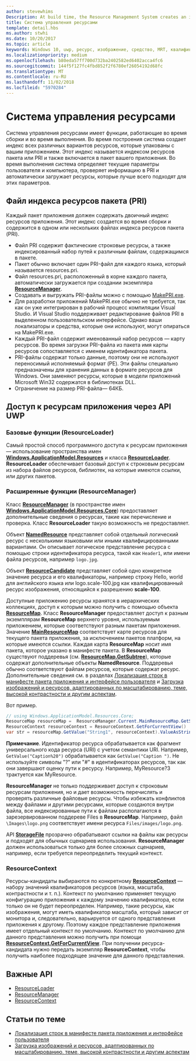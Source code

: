 ```yaml
---
author: stevewhims
Description: At build time, the Resource Management System creates an index of all the different variants of the resources that are packaged up with your app. At run-time, the system detects the user and machine settings that are in effect and loads the resources that are the best match for those settings.
title: Система управления ресурсами
template: detail.hbs
ms.author: stwhi
ms.date: 10/20/2017
ms.topic: article
keywords: Windows 10, uwp, ресурс, изображение, средство, MRT, квалификатор
ms.localizationpriority: medium
ms.openlocfilehash: b80eda57ff700d732ba2402582ed6402acca4fc6
ms.sourcegitcommit: 144f5f127fc4fbd852f2f6780ef26054192d68fc
ms.translationtype: MT
ms.contentlocale: ru-RU
ms.lasthandoff: 11/02/2018
ms.locfileid: "5970284"
---
```

# <a name="resource-management-system"></a>Система управления ресурсами
Система управления ресурсами имеет функции, работающие во время сборки и во время выполнения. Во время построения система создает индекс всех различных вариантов ресурсов, которые упакованы с вашим приложением. Этот индекс называется индексом ресурсов пакета или PRI и также включается в пакет вашего приложения. Во время выполнения система определяет текущие параметры пользователя и компьютера, проверяет информацию в PRI и автоматически загружает ресурсы, которые лучше всего подходят для этих параметров.

## <a name="package-resource-index-pri-file"></a>Файл индекса ресурсов пакета (PRI)
Каждый пакет приложения должен содержать двоичный индекс ресурсов приложения. Этот индекс создается во время сборки и содержится в одном или нескольких файлах индекса ресурсов пакета (PRI).

- Файл PRI содержит фактические строковые ресурсы, а также индексированный набор путей к различным файлам, содержащимся в пакете.
- Пакет обычно включает один PRI-файл для каждого языка, который называется resources.pri.
- Файл resources.pri, расположенный в корне каждого пакета, автоматически загружается при создании экземпляра [**ResourceManager**](/uwp/api/windows.applicationmodel.resources.core.resourcemanager?branch=live).
- Создавать и выгружать PRI-файлы можно с помощью [MakePRI.exe](compile-resources-manually-with-makepri.md).
- Для разработки приложений MakePRI.exe обычно не требуется, так как он уже интегрирован в рабочий процесс компиляции Visual Studio. И Visual Studio поддерживает редактирование файлов PRI в выделенном пользовательском интерфейсе. Однако ваши локализаторы и средства, которые они используют, могут опираться на MakePRI.exe.
- Каждый PRI-файл содержит именованный набор ресурсов — карту ресурсов. Во время загрузки PRI-файла из пакета имя карты ресурсов сопоставляется с именем идентификатора пакета.
- PRI-файлы содержат только данные, поэтому они не используют переносимый исполняемый формат (PE). Эти файлы специально предназначены для хранения данных в формате ресурсов для Windows. Они заменяют ресурсы, которые в модели приложений Microsoft Win32 содержатся в библиотеках DLL.
- Ограничение на размер PRI-файла— 64КБ.

## <a name="uwp-api-access-to-app-resources"></a>Доступ к ресурсам приложения через API UWP

### <a name="basic-functionality-resourceloader"></a>Базовые функции (ResourceLoader)
Самый простой способ программного доступа к ресурсам приложения — использование пространства имен [**Windows.ApplicationModel.Resources**](/uwp/api/windows.applicationmodel.resources?branch=live) и класса [**ResourceLoader**](/uwp/api/windows.applicationmodel.resources.resourceloader?branch=live). **ResourceLoader** обеспечивает базовый доступ к строковым ресурсам из набора файлов ресурсов, библиотек, на которые имеются ссылки, или других пакетов.

### <a name="advanced-functionality-resourcemanager"></a>Расширенные функции (ResourceManager)
Класс [**ResourceManager**](/uwp/api/windows.applicationmodel.resources.core.resourcemanager?branch=live) (в пространстве имен [**Windows.ApplicationModel.Resources.Core**](/uwp/api/windows.applicationmodel.resources.core?branch=live)) предоставляет дополнительные сведения о ресурсах, такие как перечисление и проверка. Класс **ResourceLoader** такую возможность не предоставляет.

Объект [**NamedResource**](/uwp/api/windows.applicationmodel.resources.core.namedresource?branch=live) представляет собой отдельный логический ресурс с несколькими языковыми или иными квалифицированными вариантами. Он описывает логическое представление ресурса с помощью строки идентификатора ресурса, такой как `Header1`, или имени файла ресурсов, например `logo.jpg`.

Объект [**ResourceCandidate**](/uwp/api/windows.applicationmodel.resources.core.resourcecandidate?branch=live) представляет собой одно конкретное значение ресурса и его квалификаторы, например строку Hello, world для английского языка или logo.scale-100.jpg как квалифицированный ресурс изображения, относящийся к разрешению **scale-100**.

Доступные приложению ресурсы хранятся в иерархических коллекциях, доступ к которым можно получить с помощью объекта [**ResourceMap**](/uwp/api/windows.applicationmodel.resources.core.resourcemap?branch=live). Класс **ResourceManager** предоставляет доступ к разным экземплярам **ResourceMap** верхнего уровня, используемым приложением, которые соответствуют разным пакетам приложения. Значение [**MainResourceMap**](/uwp/api/windows.applicationmodel.resources.core.resourcemanager.MainResourceMap) соответствует карте ресурсов для текущего пакета приложения, за исключением пакетов платформ, на которые имеются ссылки. Каждая карта **ResourceMap** носит имя пакета, которое указано в манифесте пакета. В **ResourceMap** существуют поддеревья (см. [**ResourceMap.GetSubtree**](/uwp/api/windows.applicationmodel.resources.core.resourcemap.getsubtree?branch=live)), которые содержат дополнительные объекты **NamedResource**. Поддеревья обычно соответствуют файлам ресурсов, которые содержат ресурс. Дополнительные сведения см. в разделах [Локализация строк в манифесте пакета приложения и интерфейсе пользователя](localize-strings-ui-manifest.md) и [Загрузка изображений и ресурсов, адаптированных по масштабированию, теме, высокой контрастности и другим аспектам](images-tailored-for-scale-theme-contrast.md).

Вот пример.

```csharp
// using Windows.ApplicationModel.Resources.Core;
ResourceMap resourceMap =  ResourceManager.Current.MainResourceMap.GetSubtree("Resources");
ResourceContext resourceContext = ResourceContext.GetForCurrentView()
var str = resourceMap.GetValue("String1", resourceContext).ValueAsString;
```

**Примечание**. Идентификатор ресурса обрабатывается как фрагмент универсального кода ресурса (URI) с учетом семантики URI. Например, `GetValue("Caption%20")` обрабатывается как `GetValue("Caption ")`. Не используйте символы "?" или "#" в идентификаторах ресурсов, так как они завершают оценку пути к ресурсу. Например, MyResource?3 трактуется как MyResource.

**ResourceManager** не только поддерживает доступ к строковым ресурсам приложения, но и дает возможность перечислять и проверять различные файловые ресурсы. Чтобы избежать конфликтов между файлами и другими ресурсами, которые создаются внутри файла, все индексированные пути к файлам располагаются в зарезервированном поддереве Files в **ResourceMap**. Например, файл `\Images\logo.png` соответствует имени ресурса `Files/images/logo.png`.

API [**StorageFile**](/uwp/api/Windows.Storage.StorageFile?branch=live) прозрачно обрабатывают ссылки на файлы как ресурсы и подходят для обычных сценариев использования. **ResourceManager** должен использоваться только для более сложных сценариев, например, если требуется переопределить текущий контекст.

### <a name="resourcecontext"></a>ResourceContext
Ресурсы-кандидаты выбираются по конкретному [**ResourceContext**](/uwp/api/Windows.ApplicationModel.Resources.Core.ResourceContext?branch=live) — набору значений квалификаторов ресурсов (языка, масштаба, контрастности и т. п.). Контекст по умолчанию применяет текущую конфигурацию приложения к каждому значению квалификатора, если только он не будет переопределен. Например, такие ресурсы, как изображения, могут иметь квалификатор масштаба, который зависит от монитора и, следовательно, варьируется от одного представления приложения к другому. Поэтому каждое представление приложения имеет отдельный контекст по умолчанию. Контекст по умолчанию для данного представления можно получить при помощи [**ResourceContext.GetForCurrentView**](/uwp/api/windows.applicationmodel.resources.core.resourcecontext.GetForCurrentView). При получении ресурса-кандидата нужно передать экземпляр **ResourceContext**, чтобы получить наиболее подходящее значение для данного представления.

## <a name="important-apis"></a>Важные API
* [ResourceLoader](/uwp/api/windows.applicationmodel.resources.resourceloader?branch=live)
* [ResourceManager](/uwp/api/windows.applicationmodel.resources.core.resourcemanager?branch=live)
* [ResourceContext](/uwp/api/windows.applicationmodel.resources.core.resourcecontext?branch=live)

## <a name="related-topics"></a>Статьи по теме
* [Локализация строк в манифесте пакета приложения и интерфейсе пользователя](localize-strings-ui-manifest.md)
* [Загрузка изображений и ресурсов, адаптированных по масштабированию, теме, высокой контрастности и другим аспектам](images-tailored-for-scale-theme-contrast.md)
